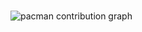 

###

<picture>
  <source media="(prefers-color-scheme: dark)" srcset="https://raw.githubusercontent.com/AhmedAlfaid123/AhmedAlfaid123/output/pacman-contribution-graph-dark.svg">
  <source media="(prefers-color-scheme: light)" srcset="https://raw.githubusercontent.com/AhmedAlfaid123/AhmedAlfaid123/output/pacman-contribution-graph.svg">
  <img alt="pacman contribution graph" src="https://raw.githubusercontent.com/AhmedAlfaid123/AhmedAlfaid123/output/pacman-contribution-graph.svg">
</picture>

###
